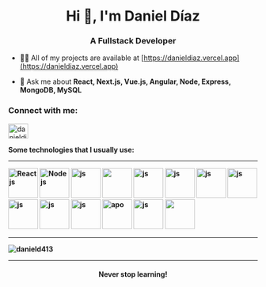 <h1 align="center">Hi 👋, I'm Daniel Díaz</h1>
<h3 align="center">A Fullstack Developer</h3>

- 👨‍💻 All of my projects are available at [https://danieldiaz.vercel.app](https://danieldiaz.vercel.app)

- 💬 Ask me about **React, Next.js, Vue.js, Angular, Node, Express, MongoDB, MySQL**
 
<h3 align="left">Connect with me:</h3>
<p align="left">
<a href="https://linkedin.com/in/danieldiaz413" target="blank"><img align="center" src="https://raw.githubusercontent.com/rahuldkjain/github-profile-readme-generator/master/src/images/icons/Social/linked-in-alt.svg" alt="danieldiaz413" height="30" width="40" /></a>
</p>
 
<p> <strong> Some technologies that I usually use: <strong>
</p>

<hr/>

<img src="https://ionicframework.com/docs/icons/logo-react-icon.png" alt="React js" height="60"/>
<img src="https://img.icons8.com/fluency/344/node-js.png" alt="Node js" width="60" height="60"/>
<img src="https://img.icons8.com/color/344/vue-js.png" alt="js" height="60"/>
<img src="https://bairesdev.mo.cloudinary.net/blog/2023/06/the-seo-guide-to-angular.png?tx=w_3840,q_auto" height="60" />
<img src="https://cdn-icons-png.flaticon.com/512/5968/5968292.png" alt="js" width="60" height="60"/>
<img src="https://upload.wikimedia.org/wikipedia/commons/thumb/4/4c/Typescript_logo_2020.svg/640px-Typescript_logo_2020.svg.png" alt="js" width="60" height="60"/>
<img src="https://expressjs.com/images/express-facebook-share.png" alt="js"  height="60"/>
<img src="https://i.ytimg.com/vi/Tn6QYliFBcs/maxresdefault.jpg" alt="js" height="60" />
<img src="https://graphql.org/img/og-image.png" alt="js"  height="60"/>
<img src="https://cdn.worldvectorlogo.com/logos/socket-io.svg" alt="js"  height="60"/>
<img src="https://redux.js.org/img/redux-logo-landscape.png" alt="js"  height="60"/>
<img src="https://flaviocopes.com/images/apollo/logo.png" alt="apo" height="60" />
<img src="https://upload.wikimedia.org/wikipedia/commons/3/32/Mongo-db-logo.png" alt="js" height="60" />
<img src="https://miro.medium.com/max/850/1*kCXAQpCAX2PGtWAjVKEUow.jpeg" alt="" height="60" />
<hr />
<p><img align="center" src="https://github-readme-streak-stats.herokuapp.com/?user=danield413&" alt="danield413" /></p>

<hr />

<h4 align="center"> Never stop learning! </h4>
                                                                                 
